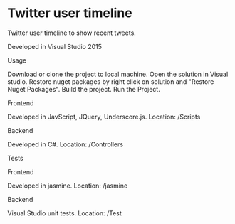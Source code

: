 # Twitter user timeline 
Twitter user timeline to show recent tweets.

Developed in Visual Studio 2015

Usage

Download or clone the project to local machine.
Open the solution in Visual studio.
Restore nuget packages by right click on solution and "Restore Nuget Packages".
Build the project.
Run the Project.

Frontend

Developed in JavScript, JQuery, Underscore.js.
Location: /Scripts

Backend

Developed in C#.
Location: /Controllers

Tests

Frontend

Developed in jasmine.
Location: /jasmine

Backend

Visual Studio unit tests.
Location: /Test


